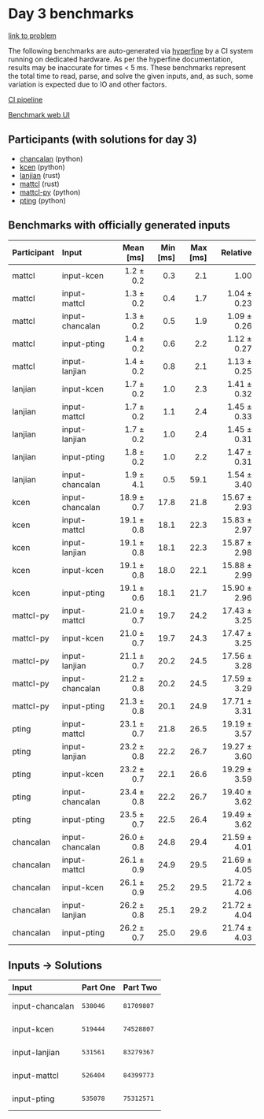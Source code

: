 # Day 3 benchmarks

[link to problem](https://adventofcode.com/2023/day/3)

The following benchmarks are auto-generated via
[hyperfine](https://github.com/sharkdp/hyperfine) by a CI system running on
dedicated hardware. As per the hyperfine documentation, results may be
inaccurate for times < 5 ms. These benchmarks represent the total time to read,
parse, and solve the given inputs, and, as such, some variation is expected due
to IO and other factors.

[CI pipeline](http://ci.papercode.net:8080/teams/main/pipelines/aoc2023)

[Benchmark web UI](https://aoc.ancalagon.black)


## Participants (with solutions for day 3)

- [chancalan](https://github.com/chancalan/aoc2023) (python)
- [kcen](https://github.com/kcen/aoc2023) (python)
- [lanjian](https://github.com/lanjian/aoc-2023) (rust)
- [mattcl](https://github.com/mattcl/aoc2023) (rust)
- [mattcl-py](https://github.com/mattcl/aoc2023-py) (python)
- [pting](https://github.com/pting/aoc2023) (python)


## Benchmarks with officially generated inputs

| Participant | Input | Mean [ms] | Min [ms] | Max [ms] | Relative |
|:---|:---|---:|---:|---:|---:|
| mattcl | input-kcen | 1.2 ± 0.2 | 0.3 | 2.1 | 1.00 |
| mattcl | input-mattcl | 1.3 ± 0.2 | 0.4 | 1.7 | 1.04 ± 0.23 |
| mattcl | input-chancalan | 1.3 ± 0.2 | 0.5 | 1.9 | 1.09 ± 0.26 |
| mattcl | input-pting | 1.4 ± 0.2 | 0.6 | 2.2 | 1.12 ± 0.27 |
| mattcl | input-lanjian | 1.4 ± 0.2 | 0.8 | 2.1 | 1.13 ± 0.25 |
| lanjian | input-kcen | 1.7 ± 0.2 | 1.0 | 2.3 | 1.41 ± 0.32 |
| lanjian | input-mattcl | 1.7 ± 0.2 | 1.1 | 2.4 | 1.45 ± 0.33 |
| lanjian | input-lanjian | 1.7 ± 0.2 | 1.0 | 2.4 | 1.45 ± 0.31 |
| lanjian | input-pting | 1.8 ± 0.2 | 1.0 | 2.2 | 1.47 ± 0.31 |
| lanjian | input-chancalan | 1.9 ± 4.1 | 0.5 | 59.1 | 1.54 ± 3.40 |
| kcen | input-chancalan | 18.9 ± 0.7 | 17.8 | 21.8 | 15.67 ± 2.93 |
| kcen | input-mattcl | 19.1 ± 0.8 | 18.1 | 22.3 | 15.83 ± 2.97 |
| kcen | input-lanjian | 19.1 ± 0.8 | 18.1 | 22.3 | 15.87 ± 2.98 |
| kcen | input-kcen | 19.1 ± 0.8 | 18.0 | 22.1 | 15.88 ± 2.99 |
| kcen | input-pting | 19.1 ± 0.6 | 18.1 | 21.7 | 15.90 ± 2.96 |
| mattcl-py | input-mattcl | 21.0 ± 0.7 | 19.7 | 24.2 | 17.43 ± 3.25 |
| mattcl-py | input-kcen | 21.0 ± 0.7 | 19.7 | 24.3 | 17.47 ± 3.25 |
| mattcl-py | input-lanjian | 21.1 ± 0.7 | 20.2 | 24.5 | 17.56 ± 3.28 |
| mattcl-py | input-chancalan | 21.2 ± 0.8 | 20.2 | 24.5 | 17.59 ± 3.29 |
| mattcl-py | input-pting | 21.3 ± 0.8 | 20.1 | 24.9 | 17.71 ± 3.31 |
| pting | input-mattcl | 23.1 ± 0.7 | 21.8 | 26.5 | 19.19 ± 3.57 |
| pting | input-lanjian | 23.2 ± 0.8 | 22.2 | 26.7 | 19.27 ± 3.60 |
| pting | input-kcen | 23.2 ± 0.7 | 22.1 | 26.6 | 19.29 ± 3.59 |
| pting | input-chancalan | 23.4 ± 0.8 | 22.2 | 26.7 | 19.40 ± 3.62 |
| pting | input-pting | 23.5 ± 0.7 | 22.5 | 26.4 | 19.49 ± 3.62 |
| chancalan | input-chancalan | 26.0 ± 0.8 | 24.8 | 29.4 | 21.59 ± 4.01 |
| chancalan | input-mattcl | 26.1 ± 0.9 | 24.9 | 29.5 | 21.69 ± 4.05 |
| chancalan | input-kcen | 26.1 ± 0.9 | 25.2 | 29.5 | 21.72 ± 4.06 |
| chancalan | input-lanjian | 26.2 ± 0.8 | 25.1 | 29.2 | 21.72 ± 4.04 |
| chancalan | input-pting | 26.2 ± 0.7 | 25.0 | 29.6 | 21.74 ± 4.03 |


## Inputs -> Solutions

| Input | Part One | Part Two |
|:---|:---|:---|
|input-chancalan|<pre>538046</pre>|<pre>81709807</pre>|
|input-kcen|<pre>519444</pre>|<pre>74528807</pre>|
|input-lanjian|<pre>531561</pre>|<pre>83279367</pre>|
|input-mattcl|<pre>526404</pre>|<pre>84399773</pre>|
|input-pting|<pre>535078</pre>|<pre>75312571</pre>|